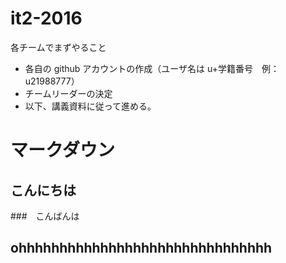 # it2-2016

各チームでまずやること
* 各自の github アカウントの作成（ユーザ名は u+学籍番号　例：u21988777）
* チームリーダーの決定
* 以下、講義資料に従って進める。

# マークダウン
## こんにちは
###　こんばんは
## ohhhhhhhhhhhhhhhhhhhhhhhhhhhhhhh
